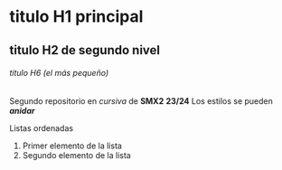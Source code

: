 # titulo H1 principal

## titulo H2 de segundo nivel

###### titulo H6 (el más pequeño)

Segundo repositorio en _cursiva_ de __SMX2__ **23/24**
Los estilos se pueden **_anidar_**

Listas ordenadas
1. Primer elemento de la lista
2. Segundo elemento de la lista
